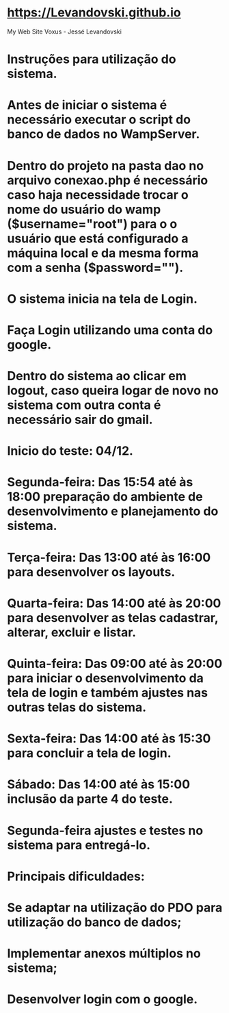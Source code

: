 # https://Levandovski.github.io
My Web Site Voxus - Jessé Levandovski
# Instruções para utilização do sistema.

# Antes de iniciar o sistema é necessário executar o script do banco de dados no WampServer.
# Dentro do projeto na pasta dao no arquivo conexao.php é necessário caso haja necessidade trocar o nome do usuário do wamp ($username="root") para o o usuário que está configurado a máquina local e da mesma forma com a senha ($password=""). 
# O sistema inicia na tela de Login.
# Faça Login utilizando uma conta do google.
# Dentro do sistema ao clicar em logout, caso queira logar de novo no sistema com outra conta é necessário sair do gmail.

# Inicio do teste: 04/12.

# Segunda-feira:  Das 15:54 até às 18:00 preparação do ambiente de desenvolvimento e planejamento do sistema.   
# Terça-feira: Das 13:00 até às 16:00 para desenvolver os layouts.
# Quarta-feira: Das 14:00 até às 20:00 para desenvolver as telas cadastrar, alterar, excluir e listar.
# Quinta-feira: Das 09:00 até às 20:00 para iniciar o desenvolvimento da tela de login e também ajustes nas outras telas do sistema.
# Sexta-feira: Das 14:00 até às 15:30 para concluir a tela de login.
# Sábado: Das 14:00 até às 15:00 inclusão da parte 4 do teste.
# Segunda-feira ajustes e testes no sistema para entregá-lo.

# Principais dificuldades:

# Se adaptar na utilização do PDO para utilização do banco de dados;
# Implementar anexos múltiplos no sistema;
# Desenvolver login com o google.
